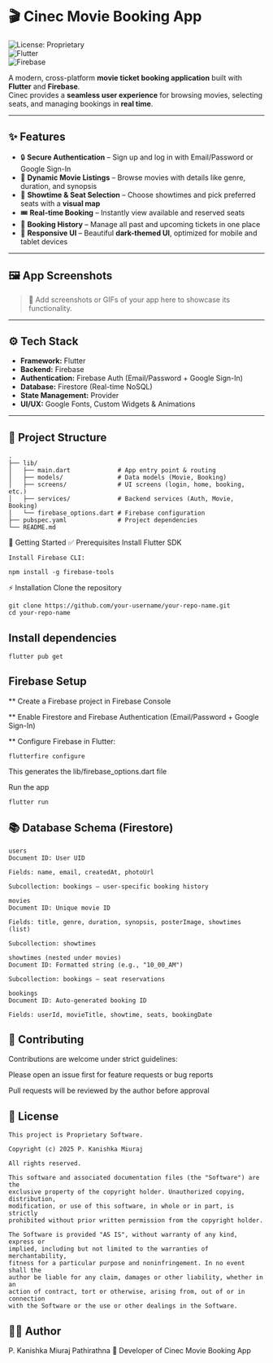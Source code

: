 # 🎬 Cinec Movie Booking App  

![License: Proprietary](https://img.shields.io/badge/license-Proprietary-red.svg)  
![Flutter](https://img.shields.io/badge/Flutter-Framework-blue.svg)  
![Firebase](https://img.shields.io/badge/Firebase-Backend-orange.svg)  

A modern, cross-platform **movie ticket booking application** built with **Flutter** and **Firebase**.  
Cinec provides a **seamless user experience** for browsing movies, selecting seats, and managing bookings in **real time**.  

---

## ✨ Features

- 🔒 **Secure Authentication** – Sign up and log in with Email/Password or Google Sign-In  
- 🎥 **Dynamic Movie Listings** – Browse movies with details like genre, duration, and synopsis  
- 📅 **Showtime & Seat Selection** – Choose showtimes and pick preferred seats with a **visual map**  
- 🎟️ **Real-time Booking** – Instantly view available and reserved seats  
- 📜 **Booking History** – Manage all past and upcoming tickets in one place  
- 📱 **Responsive UI** – Beautiful **dark-themed UI**, optimized for mobile and tablet devices  

---

## 🖼️ App Screenshots

> 📌 Add screenshots or GIFs of your app here to showcase its functionality.  

---

## ⚙️ Tech Stack

- **Framework:** Flutter  
- **Backend:** Firebase  
- **Authentication:** Firebase Auth (Email/Password + Google Sign-In)  
- **Database:** Firestore (Real-time NoSQL)  
- **State Management:** Provider  
- **UI/UX:** Google Fonts, Custom Widgets & Animations  

---

## 📂 Project Structure

```text
.
├── lib/
│   ├── main.dart             # App entry point & routing
│   ├── models/               # Data models (Movie, Booking)
│   ├── screens/              # UI screens (login, home, booking, etc.)
│   ├── services/             # Backend services (Auth, Movie, Booking)
│   └── firebase_options.dart # Firebase configuration
├── pubspec.yaml              # Project dependencies
└── README.md

```

🚀 Getting Started
✅ Prerequisites
Install Flutter SDK

```
Install Firebase CLI:
```

```
npm install -g firebase-tools
```

⚡ Installation
Clone the repository

```
git clone https://github.com/your-username/your-repo-name.git
cd your-repo-name
```

## Install dependencies

```
flutter pub get
```

## Firebase Setup

** Create a Firebase project in Firebase Console

** Enable Firestore and Firebase Authentication (Email/Password + Google Sign-In)

** Configure Firebase in Flutter:

```
flutterfire configure
```
This generates the lib/firebase_options.dart file

Run the app

```
flutter run
```

## 📚 Database Schema (Firestore)

```
users
Document ID: User UID

Fields: name, email, createdAt, photoUrl

Subcollection: bookings – user-specific booking history

movies
Document ID: Unique movie ID

Fields: title, genre, duration, synopsis, posterImage, showtimes (list)

Subcollection: showtimes

showtimes (nested under movies)
Document ID: Formatted string (e.g., "10_00_AM")

Subcollection: bookings – seat reservations

bookings
Document ID: Auto-generated booking ID

Fields: userId, movieTitle, showtime, seats, bookingDate

```

## 🤝 Contributing
Contributions are welcome under strict guidelines:

Please open an issue first for feature requests or bug reports

Pull requests will be reviewed by the author before approval


## 📝 License

```
This project is Proprietary Software.

Copyright (c) 2025 P. Kanishka Miuraj

All rights reserved.

This software and associated documentation files (the "Software") are the
exclusive property of the copyright holder. Unauthorized copying, distribution,
modification, or use of this software, in whole or in part, is strictly
prohibited without prior written permission from the copyright holder.

The Software is provided "AS IS", without warranty of any kind, express or
implied, including but not limited to the warranties of merchantability,
fitness for a particular purpose and noninfringement. In no event shall the
author be liable for any claim, damages or other liability, whether in an
action of contract, tort or otherwise, arising from, out of or in connection
with the Software or the use or other dealings in the Software.

```

## 👨‍💻 Author
P. Kanishka Miuraj Pathirathna
📌 Developer of Cinec Movie Booking App
